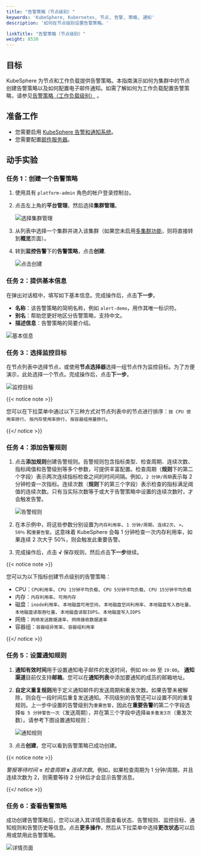 ```yaml
---
title: "告警策略（节点级别）"
keywords: 'KubeSphere, Kubernetes, 节点, 告警, 策略, 通知'
description: '如何在节点级别设置告警策略。'

linkTitle: "告警策略（节点级别）"
weight: 8530
---
```


## 目标

KubeSphere 为节点和工作负载提供告警策略。本指南演示如何为集群中的节点创建告警策略以及如何配置电子邮件通知。如需了解如何为工作负载配置告警策略，请参见[告警策略（工作负载级别）](../../../project-user-guide/alerting/alerting-policy/) 。

## 准备工作

- 您需要启用 [KubeSphere 告警和通知系统](../../../pluggable-components/alerting-notification/)。
- 您需要配置[邮件服务器](../../../cluster-administration/cluster-settings/mail-server/)。

## 动手实验

### 任务 1：创建一个告警策略

1. 使用具有 `platform-admin` 角色的帐户登录控制台。

2. 点击左上角的**平台管理**，然后选择**集群管理**。

    ![选择集群管理](/images/docs/zh-cn/cluster-administration/cluster-wide-alerting-and-notification/alerting-policy-node-level/alerting_policy_node_level_guide.png)

3. 从列表中选择一个集群并进入该集群（如果您未启用[多集群功能](../../../multicluster-management/)，则将直接转到**概览**页面）。

4. 转到**监控告警**下的**告警策略**，点击**创建**.

    ![点击创建](/images/docs/zh-cn/cluster-administration/cluster-wide-alerting-and-notification/alerting-policy-node-level/alerting_policy_node_level_create.png)

### 任务 2：提供基本信息

在弹出对话框中，填写如下基本信息。完成操作后，点击**下一步**。

- **名称**：该告警策略的简明名称，例如 `alert-demo`，用作其唯一标识符。
- **别名**：帮助您更好地区分告警策略，支持中文。
- **描述信息**：告警策略的简要介绍。

![基本信息](/images/docs/zh-cn/cluster-administration/cluster-wide-alerting-and-notification/alerting-policy-node-level/alerting_policy_node_level_basic_info.png)

### 任务 3：选择监控目标

在节点列表中选择节点，或使用**节点选择器**选择一组节点作为监控目标。为了方便演示，此处选择一个节点。完成操作后，点击**下一步**。

![监控目标](/images/docs/zh-cn/cluster-administration/cluster-wide-alerting-and-notification/alerting-policy-node-level/alerting_policy_node_level_monitoring_target.png)

{{< notice note >}}

您可以在下拉菜单中通过以下三种方式对节点列表中的节点进行排序：`按 CPU 使用率排行`、`按内存使用率排行`、`按容器组用量排行`。

{{</ notice >}}

### 任务 4：添加告警规则

1. 点击**添加规则**创建告警规则。告警规则包含指标类型、检查周期、连续次数、指标阈值和告警级别等多个参数，可提供丰富配置。检查周期（**规则**下的第二个字段）表示两次连续指标检查之间的时间间隔。例如，`2 分钟/周期`表示每 2 分钟检查一次指标。连续次数（**规则**下的第三个字段）表示检查的指标满足阈值的连续次数。只有当实际次数等于或大于告警策略中设置的连续次数时，才会触发告警。

    ![告警规则](/images/docs/zh-cn/cluster-administration/cluster-wide-alerting-and-notification/alerting-policy-node-level/alerting_policy_node_level_alerting_rule.png)

2. 在本示例中，将这些参数分别设置为`内存利用率`、`1 分钟/周期`、`连续2次`、`>`、`50％` 和`重要告警`。这意味着 KubeSphere 会每 1 分钟检查一次内存利用率，如果连续 2 次大于 50%，则会触发此重要告警。

3. 完成操作后，点击 **√** 保存规则，然后点击**下一步**继续。

{{< notice note >}}

您可以为以下指标创建节点级别的告警策略：

- CPU：`CPU利用率`、`CPU 1分钟平均负载`、`CPU 5分钟平均负载`、`CPU 15分钟平均负载`
- 内存：`内存利用率`、`可用内存`
- 磁盘：`inode利用率`、`本地磁盘可用空间`、`本地磁盘空间利用率`、`本地磁盘写入吞吐量`、`本地磁盘读取吞吐量`、`本地磁盘读取IOPS`、`本地磁盘写入IOPS`
- 网络：`网络发送数据速率`、`网络接收数据速率`
- 容器组：`容器组异常率`、`容器组利用率`

{{</ notice >}}

### 任务 5：设置通知规则

1. **通知有效时间**用于设置通知电子邮件的发送时间，例如 `09:00` 至 `19:00`。 **通知渠道**目前仅支持**邮箱**。您可以在**通知列表**中添加要通知的成员的邮箱地址。

2. **自定义重复规则**用于定义通知邮件的发送周期和重发次数。如果告警未被解除，则会在一段时间后重复发送通知。不同级别的告警还可以设置不同的重复规则。上一步中设置的告警级别为`重要告警`，因此在**重要告警**的第二个字段选择`每 5 分钟警告一次`（发送周期），并在第三个字段中选择`最多重发3次`（重发次数）。请参考下图设置通知规则：

    ![通知规则](/images/docs/zh-cn/cluster-administration/cluster-wide-alerting-and-notification/alerting-policy-node-level/alerting_policy_node_level_notification_rule.PNG)

3. 点击**创建**，您可以看到告警策略已成功创建。

{{< notice note >}}

*警报等待时间* **=** *检查周期* **x** *连续次数*。例如，如果检查周期为 1 分钟/周期，并且连续次数为 2，则需要等待 2 分钟后才会显示告警消息。

{{</ notice >}}

### 任务 6：查看告警策略

成功创建告警策略后，您可以进入其详情页面查看状态、告警规则、监控目标、通知规则和告警历史等信息。点击**更多操作**，然后从下拉菜单中选择**更改状态**可以启用或禁用此告警策略。

![详情页面](/images/docs/zh-cn/cluster-administration/cluster-wide-alerting-and-notification/alerting-policy-node-level/alerting-policy-node-level-detail-page.png)

